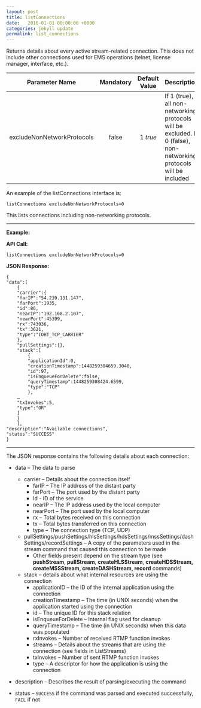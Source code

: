 ```yaml
---
layout: post
title: listConnections
date:   2016-01-01 00:00:00 +0000
categories: jekyll update
permalink: list_connections
---
```


Returns details about every active stream-related connection. This does not include other connections used for EMS operations (telnet, license manager, interface, etc.).

|     **Parameter Name**     | **Mandatory** | **Default Value** | **Description**                          |
| :------------------------: | :-----------: | :---------------: | ---------------------------------------- |
| excludeNonNetworkProtocols |     false     |     1 *true*      | If 1 (true), all non-networking protocols will be excluded. If 0 (false), non-networking protocols will be included |

An example of the listConnections interface is:

``` 
listConnections excludeNonNetworkProtocols=0
```

This lists connections including non-networking protocols.

------

**Example:**

**API Call:**

``` 
listConnections excludeNonNetworkProtocols=0
```

**JSON Response:**

``` 
{
"data":[
    {
    "carrier":{
    "farIP":"54.239.131.147",
    "farPort":1935,
    "id":86,
    "nearIP":"192.168.2.107",
    "nearPort":45399,
    "rx":743036,
    "tx":3621,
    "type":"IOHT_TCP_CARRIER"
    },
    "pullSettings":{},
    "stack":[
        {
        "applicationId":0,
        "creationTimestamp":1448259304659.3040,
        "id":97,
        "isEnqueueForDelete":false,
        "queryTimestamp":1448259308424.6599,
        "type":"TCP"
        },
    …
    "txInvokes":5,
    "type":"OR"
    ]
    }
    ],
"description":"Available connections",
"status":"SUCCESS"
}
```

------

The JSON response contains the following details about each connection:

- data – The data to parse
  - carrier – Details about the connection itself
    - farIP – The IP address of the distant party
    - farPort – The port used by the distant party
    - Id - ID of the service
    - nearIP – The IP address used by the local computer
    - nearPort – The port used by the local computer
    - rx – Total bytes received on this connection
    - tx – Total bytes transferred on this connection
    - type – The connection type (TCP, UDP)
  - pullSettings/pushSettings/hlsSettings/hdsSettings/mssSettings/dashSettings/recordSettings – A copy of the parameters used in the stream command that caused this connection to be made
    - Other fields present depend on the stream type (see **pushStream**, **pullStream**, **createHLSStream**, **createHDSStream, createMSSStream, createDASHStream, record** commands)
  - stack – details about what internal resources are using the connection
    - applicationID – the ID of the internal application using the connection
    - creationTimestamp – The time (in UNIX seconds) when the application started using the connection
    - id – The unique ID for this stack relation
    - isEnqueueForDelete – Internal flag used for cleanup
    - queryTimestamp – The time (in UNIX seconds) when this data was populated
    - rxInvokes – Number of received RTMP function invokes
    - streams – Details about the streams that are using the connection (see fields in ListStreams)
    - txInvokes – Number of sent RTMP function invokes
    - type – A descriptor for how the application is using the connection


- description – Describes the result of parsing/executing the command
- status – `SUCCESS` if the command was parsed and executed successfully, `FAIL` if not
